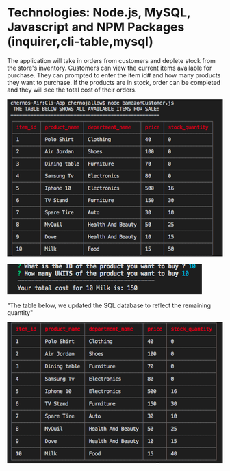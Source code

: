 
# Technologies:  Node.js, MySQL, Javascript and NPM Packages (inquirer,cli-table,mysql)


The application will take in orders from customers and deplete stock from the store's inventory. Customers can view the current items available for purchase. They can prompted to enter the item id# and how many products they want to purchase.
If the products are in stock, order can be completed and they will see the total cost of their orders.

![alt text](screenshot/bamazon-1.png "Description goes here")

![alt text](screenshot/bamazon-2.png "")

"The table below, we updated the SQL database to reflect the remaining quantity"

![alt text](screenshot/bamazon-3.png)


